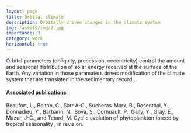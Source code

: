 ```yaml
---
layout: page
title: Orbital climate
description: Orbitally-driven changes in the climate system
img: /assets/img/7.jpg
importance: 3
category: work
horizontal: true
---
```


Orbital parameters (obliquity, precession, eccentricity) control the amount and seasonal distribution of solar energy received at the surface of the Earth. Any variation in those paramaters drives modification of the climate system that are translated in the sedimentary record... 


#### Associated publications 

Beaufort, L., Bolton, C., Sarr A-C., Sucheras-Marx, B., Rosenthal, Y., Donnadieu, Y., Barbarin, N., Bova, S., Cornuault, P., Gally, Y., Gray, E., Mazur, J-C., and Tetard, M. Cyclic evolution of phytoplankton forced by tropical seasonality , in revision.

